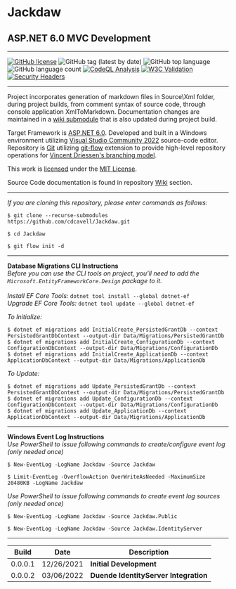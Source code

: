 ﻿# Jackdaw
## ASP.NET 6.0 MVC Development

<hr />

[![GitHub license](https://img.shields.io/github/license/cdcavell/Jackdaw)](https://github.com/cdcavell/Jackdaw/blob/main/LICENSE)
![GitHub tag (latest by date)](https://img.shields.io/github/v/tag/cdcavell/Jackdaw)
![GitHub top language](https://img.shields.io/github/languages/top/cdcavell/Jackdaw)
![GitHub language count](https://img.shields.io/github/languages/count/cdcavell/Jackdaw)
[![CodeQL Analysis](https://github.com/cdcavell/Jackdaw/workflows/CodeQL%20Analysis/badge.svg)](https://github.com/cdcavell/Jackdaw/actions?query=workflow%3A%22CodeQL+Analysis%22)
[![W3C Validation](https://img.shields.io/w3c-validation/default?targetUrl=https%3A%2F%2Fcdcavell.name)](https://validator.nu/?doc=https%3A%2F%2Fcdcavell.name)
[![Security Headers](https://img.shields.io/security-headers?url=https%3A%2F%2Fcdcavell.name)](https://securityheaders.com/?q=https%3A%2F%2Fcdcavell.name)

<hr />

Project incorporates generation of markdown files in Source\Xml folder, during project builds, from comment syntax of source code, through console application XmlToMarkdown. Documentation changes are maintained in a [wiki submodule](https://git-scm.com/docs/git-submodule) that is also updated during project build.

Target Framework is [ASP.NET 6.0](https://dotnet.microsoft.com/download/dotnet/6.0). Developed and built in a Windows environment utilizing [Visual Studio Community 2022](https://visualstudio.microsoft.com/vs/) source-code editor. Repository is [Git](https://git-scm.com/) utilizing [git-flow](https://github.com/nvie/gitflow) extension to provide high-level repository operations for [Vincent Driessen's branching model](https://nvie.com/posts/a-successful-git-branching-model/).

This work is [licensed](https://github.com/cdcavell/Jackdaw/blob/main/LICENSE) under the [MIT License](https://opensource.org/licenses/MIT).

Source Code documentation is found in repository [Wiki](https://github.com/cdcavell/Jackdaw/wiki) section. 

<hr />

_If you are cloning this repository, please enter commands as follows:_

```
$ git clone --recurse-submodules https://github.com/cdcavell/Jackdaw.git

$ cd Jackdaw

$ git flow init -d
```

<hr />

__Database Migrations CLI Instructions__
<br />
_Before you can use the CLI tools on project, you'll need to add the `Microsoft.EntityFrameworkCore.Design` package to it._
<br />
<br />_Install EF Core Tools:_ `dotnet tool install --global dotnet-ef`
<br />_Upgrade EF Core Tools:_ `dotnet tool update --global dotnet-ef`

_To Initialize:_

```
$ dotnet ef migrations add InitialCreate_PersistedGrantDb --context PersistedGrantDbContext --output-dir Data/Migrations/PersistedGrantDb
$ dotnet ef migrations add InitialCreate_ConfigurationDb --context ConfigurationDbContext --output-dir Data/Migrations/ConfigurationDb
$ dotnet ef migrations add InitialCreate_ApplicationDb --context ApplicationDbContext --output-dir Data/Migrations/ApplicationDb
```

_To Update:_

```
$ dotnet ef migrations add Update_PersistedGrantDb --context PersistedGrantDbContext --output-dir Data/Migrations/PersistedGrantDb
$ dotnet ef migrations add Update_ConfigurationDb --context ConfigurationDbContext --output-dir Data/Migrations/ConfigurationDb
$ dotnet ef migrations add Update_ApplicationDb --context ApplicationDbContext --output-dir Data/Migrations/ApplicationDb
```

<hr />

__Windows Event Log Instructions__
<br />
_Use PowerShell to issue following commands to create/configure event log (only needed once)_

```
$ New-EventLog -LogName Jackdaw -Source Jackdaw

$ Limit-EventLog -OverflowAction OverWriteAsNeeded -MaximumSize 20480KB -LogName Jackdaw
```

_Use PowerShell to issue following commands to create event log sources (only needed once)_

```
$ New-EventLog -LogName Jackdaw -Source Jackdaw.Public

$ New-EventLog -LogName Jackdaw -Source Jackdaw.IdentityServer
```

<hr />

| Build | Date | Description |
|-------|------|-------------|
| 0.0.0.1 | 12/26/2021 | __Initial Development__ |
| 0.0.0.2 | 03/06/2022 | __Duende IdentityServer Integration__ |
